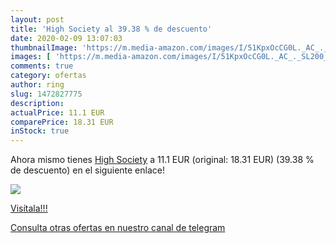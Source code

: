 ```yaml
---
layout: post
title: 'High Society al 39.38 % de descuento'
date: 2020-02-09 13:07:03
thumbnailImage: 'https://m.media-amazon.com/images/I/51KpxOcCG0L._AC_._SL200_.jpg'
images: [ 'https://m.media-amazon.com/images/I/51KpxOcCG0L._AC_._SL200_.jpg' ]
comments: true
category: ofertas
author: ring
slug: 1472827775
description:
actualPrice: 11.1 EUR
comparePrice: 18.31 EUR
inStock: true
---
```


Ahora mismo tienes [High Society](https://www.amazon.com/dp/1472827775/?tag=redken08-20) a 11.1 EUR (original: 18.31 EUR) (39.38 %  de descuento) en el siguiente enlace!

[![](https://m.media-amazon.com/images/I/51KpxOcCG0L._AC_._SL200_.jpg)](https://www.amazon.com/dp/1472827775/?tag=redken08-20)

[Visítala!!!](https://www.amazon.com/dp/1472827775/?tag=redken08-20)

[Consulta otras ofertas en nuestro canal de telegram](https://t.me/s/ofertas25)
